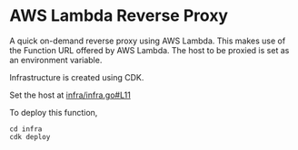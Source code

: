 # AWS Lambda Reverse Proxy
A quick on-demand reverse proxy using AWS Lambda.
This makes use of the Function URL offered by AWS Lambda.
The host to be proxied is set as an environment variable.

Infrastructure is created using CDK.

Set the host at [infra/infra.go#L11](infra/infra.go#L11)

To deploy this function,

    cd infra
    cdk deploy
